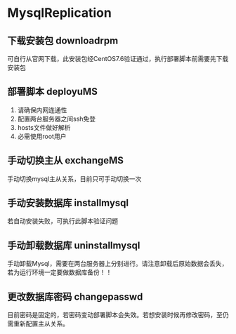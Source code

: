 # MysqlReplication

## 下载安装包 downloadrpm

可自行从官网下载，此安装包经CentOS7.6验证通过，执行部署脚本前需要先下载安装包

## 部署脚本 deployuMS

1. 请确保内网连通性
2. 配置两台服务器之间ssh免登
3. hosts文件做好解析
4. 必需使用root用户

## 手动切换主从 exchangeMS

手动切换mysql主从关系，目前只可手动切换一次

## 手动安装数据库 installmysql

若自动安装失败，可执行此脚本验证问题

## 手动卸载数据库 uninstallmysql

手动卸载Mysql，需要在两台服务器上分别进行。请注意卸载后原始数据会丢失，若为运行环境一定要做数据库备份！！

## 更改数据库密码 changepasswd

目前密码是固定的，若密码变动部署脚本会失效。若想安装时候再修改密码，至仍需重新配置主从关系。

